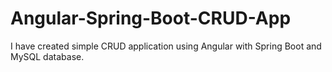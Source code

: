 # Angular-Spring-Boot-CRUD-App
I have created simple CRUD application using Angular with Spring Boot and MySQL database.

